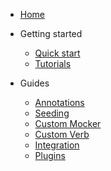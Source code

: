 - [Home](/)
- Getting started
  - [Quick start](getting-started/quickstart.md)
  - [Tutorials](getting-started/tutorials.md)

- Guides
  - [Annotations](guides/annotations)
  - [Seeding](guides/seeding)
  - [Custom Mocker](guides/custom-mocker)
  - [Custom Verb](guides/custom-verb)
  - [Integration](guides/integration)
  - [Plugins](guides/plugins)
